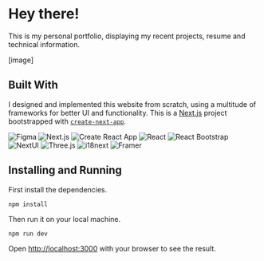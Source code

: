 # Hey there!
This is my personal portfolio, displaying my recent projects, resume and technical information.

[image]

## Built With
I designed and implemented this website from scratch, using a multitude of frameworks for better UI and functionality. This is a [Next.js](https://nextjs.org/) project bootstrapped with [`create-next-app`](https://github.com/vercel/next.js/tree/canary/packages/create-next-app).

![Figma](https://img.shields.io/badge/Figma-%23F24E1E?style=for-the-badge&logo=figma&logoColor=%23FFF)
![Next.js](https://img.shields.io/badge/Next.js-black?style=for-the-badge&logo=nextdotjs)
![Create React App](https://img.shields.io/badge/Create%20React%20App-%2309D3AC?style=for-the-badge&logo=createreactapp&logoColor=%23FFF)
![React](https://img.shields.io/badge/React-%2361DAFB?style=for-the-badge&logo=react&logoColor=%23000)
![React Bootstrap](https://img.shields.io/badge/React_Bootstrap-%2341E0FD?style=for-the-badge&logo=reactbootstrap&logoColor=%23000)
![NextUI](https://img.shields.io/badge/NextUI-black?style=for-the-badge&logo=nextui)
![Three.js](https://img.shields.io/badge/Three.js-black?style=for-the-badge&logo=threedotjs)
![i18next](https://img.shields.io/badge/i18next-%2326A69A?style=for-the-badge&logo=i18next&logoColor=%23FFF)
![Framer](https://img.shields.io/badge/Framer-%230055FF?style=for-the-badge&logo=framer&logoColor=%23FFF)

## Installing and Running
First install the dependencies.
``` 
npm install
```
Then run it on your local machine.
```
npm run dev
```
Open [http://localhost:3000](http://localhost:3000) with your browser to see the result.
